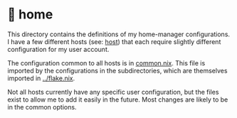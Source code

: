 # 📂 home

This directory contains the definitions of my home-manager configurations. I
have a few different hosts (see: [host](../host)) that each require slightly
different configuration for my user account.

The configuration common to all hosts is in [common.nix](./common.nix). This
file is imported by the configurations in the subdirectories, which are
themselves imported in [../flake.nix](../flake.nix).

Not all hosts currently have any specific user configuration, but the files
exist to allow me to add it easily in the future. Most changes are likely to be
in the common options.
